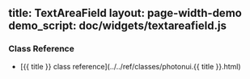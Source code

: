 title: TextAreaField
layout: page-width-demo
demo_script: doc/widgets/textareafield.js
---

### Class Reference

* [{{ title }} class reference](../../ref/classes/photonui.{{ title }}.html)


